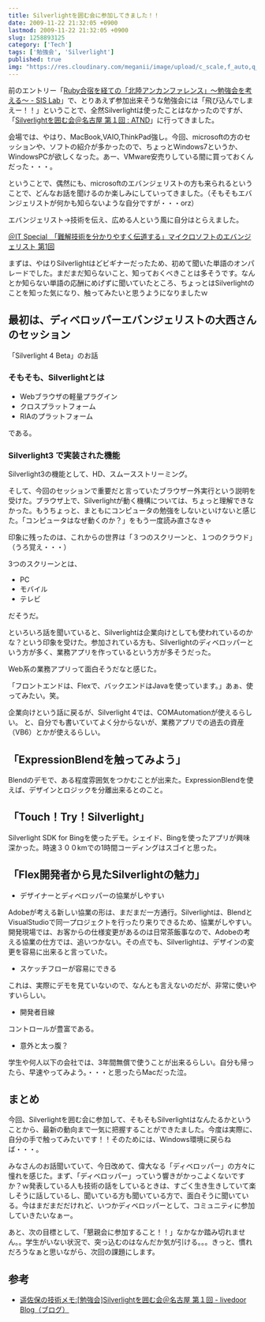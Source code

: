 ```yaml
---
title: Silverlightを囲む会に参加してきました！！
date: 2009-11-22 21:32:05 +0900
lastmod: 2009-11-22 21:32:05 +0900
slug: 1258893125
category: ['Tech']
tags: ['勉強会', 'Silverlight']
published: true
img: "https://res.cloudinary.com/meganii/image/upload/c_scale,f_auto,q_auto,w_300/v1514031264/thumbnail_tech.png"
---
```


前のエントリー「[Ruby合宿を経ての「北陸アンカンファレンス」〜勉強会を考える〜 - SIS Lab](https://www.meganii.com/blog/2009/11/02/1257149659/)」で、とりあえず参加出来そうな勉強会には「飛び込んでしまえー！！」ということで、全然Silverlightは使ったことはなかったのですが、「[Silverlightを囲む会＠名古屋 第１回 : ATND](https://atnd.org/events/1699)」に行ってきました。

会場では、やはり、MacBook,VAIO,ThinkPad強し。今回、microsoftの方のセッションや、ソフトの紹介が多かったので、ちょっとWindows7というか、WindowsPCが欲しくなった。あー、VMware安売りしている間に買っておくんだった・・・。

ということで、偶然にも、microsoftのエバンジェリストの方も来られるということで、どんなお話を聞けるのか楽しみにしていってきました。（そもそもエバンジェリストが何かも知らないような自分ですが・・・orz）

エバンジェリスト→技術を伝え、広める人という風に自分はとらえました。

[＠IT Special　「難解技術を分かりやすく伝道する」マイクロソフトのエバンジェリスト 第1回](http://www.atmarkit.co.jp/ad/ms/evangelist0607/evangelist01.html)

まずは、やはりSilverlightはどビギナーだったため、初めて聞いた単語のオンパレードでした。まだまだ知らないこと、知っておくべきことは多そうです。なんとか知らない単語の応酬にめげずに聞いていたところ、ちょっとはSilverlightのことを知った気になり、触ってみたいと思うようになりましたｗ


## 最初は、ディベロッパーエバンジェリストの大西さんのセッション

「Silverlight 4 Beta」のお話


### そもそも、Silverlightとは

- Webブラウザの軽量プラグイン
- クロスプラットフォーム
- RIAのプラットフォーム

である。



### Silverlight3 で実装された機能

Silverlight3の機能として、HD、スムースストリーミング。

そして、今回のセッションで重要だと言っていたブラウザー外実行という説明を受けた。ブラウザ上で、Silverlightが動く機構については、ちょっと理解できなかった。もうちょっと、まともにコンピュータの勉強をしないといけないと感じた。「コンピュータはなぜ動くのか？」をもう一度読み直さなきゃ

印象に残ったのは、これからの世界は「３つのスクリーンと、１つのクラウド」（うろ覚え・・・）

3つのスクリーンとは、
- PC
- モバイル
- テレビ

だそうだ。

といろいろ話を聞いていると、Silverlightは企業向けとしても使われているのかな？という印象を受けた。参加されている方も、Silverlightのディベロッパーという方が多く、業務アプリを作っているという方が多そうだった。

Web系の業務アプリって面白そうだなと感じた。

「フロントエンドは、Flexで、バックエンドはJavaを使っています。」あぁ、使ってみたい。笑。

企業向けという話に戻るが、Silverlight 4では、COMAutomationが使えるらしい。
と、自分でも書いていてよく分からないが、業務アプリでの過去の資産（VB6）とかが使えるらしい。


## 「ExpressionBlendを触ってみよう」
Blendのデモで、ある程度雰囲気をつかむことが出来た。ExpressionBlendを使えば、デザインとロジックを分離出来るとのこと。

## 「Touch！Try！Silverlight」
Silverlight SDK for Bingを使ったデモ。シェイド、Bingを使ったアプリが興味深かった。時速３００kmでの1時間コーディングはスゴイと思った。


## 「Flex開発者から見たSilverlightの魅力」

- デザイナーとディベロッパーの協業がしやすい

Adobeが考える新しい協業の形は、まだまだ一方通行。Silverlightは、BlendとVisualStudioで同一プロジェクトを行ったり来りできるため、協業がしやすい。開発現場では、お客からの仕様変更があるのは日常茶飯事なので、Adobeの考える協業の仕方では、追いつかない。その点でも、Silverlightは、デザインの変更を容易に出来ると言っていた。


- スケッチフローが容易にできる

これは、実際にデモを見ていないので、なんとも言えないのだが、非常に使いやすいらしい。

- 開発者目線

コントロールが豊富である。

- 意外と太っ腹？

学生や何人以下の会社では、3年間無償で使うことが出来るらしい。自分も帰ったら、早速やってみよう。・・・と思ったらMacだった泣。

## まとめ

今回、Silverlightを囲む会に参加して、そもそもSilverlightはなんたるかということから、最新の動向まで一気に把握することができたました。今度は実際に、自分の手で触ってみたいです！！そのためには、Windows環境に戻らねば・・・。

みなさんのお話聞いていて、今日改めて、偉大なる「ディベロッパー」の方々に憧れを感じた。まず、「ディベロッパー」っていう響きがかっこよくないですか？ｗ発表している人も技術の話をしているときは、すごく生き生きしていて楽しそうに話しているし、聞いている方も聞いている方で、面白そうに聞いている。今はまだまだだけれど、いつかディベロッパーとして、コミュニティに参加していきたいなぁー。


あと、次の目標として、「懇親会に参加すること！！」なかなか踏み切れません。。学生がいない状況で、突っ込むのはなんだか気が引ける。。。きっと、慣れだろうなぁと思いながら、次回の課題にします。

## 参考

- [遥佐保の技術メモ:\[勉強会\]Silverlightを囲む会＠名古屋 第１回 \- livedoor Blog（ブログ）](http://blog.livedoor.jp/haruka_sao/archives/51530475.html)
